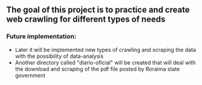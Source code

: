 ## The goal of this project is to practice and create web crawling for different types of needs


### Future implementation:
- Later it will be implemented new types of crawling and scraping the data with the possibility of data-analysis
- Another directory called "diario-oficial" will be created that will deal with the download and scraping of the pdf file posted by Roraima state government